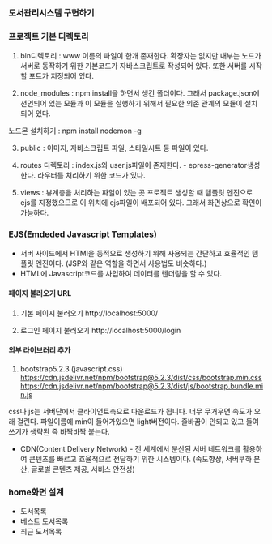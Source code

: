 ### 도서관리시스템 구현하기

### 프로젝트 기본 디렉토리
1. bin디렉토리 : www 이름의 파일이 한개 존재한다.
확장자는 없지만 내부는 노드가 서버로 동작하기 위한 기본코드가 자바스크립트로 작성되어 있다.
또한 서버를 시작할 포트가 지정되어 있다.

2. node_modules : npm install을 하면서 생긴 폴더이다.
그래서 package.json에 선언되어 있는 모듈과 이 모듈을  실행하기 위해서 필요한
의존 관계의 모듈이 설치되어 있다.

노드몬 설치하기 : npm install nodemon -g

3. public : 이미지, 자바스크립트 파일, 스타일시트 등 파일이 있다.

4. routes 디렉토리 : index.js와 user.js파일이 존재한다. - epress-generator생성한다.
라우터를 처리하기 위한 코드가 있다.

5. views : 뷰계층을 처리하는 파일이 있는 곳
프로젝트 생성할 때 템플릿 엔진으로 ejs를 지정했으므로 이 위치에 ejs파일이 배포되어 있다. 그래서 화면상으로 확인이 가능하다.

### EJS(Emdeded Javascript Templates)
- 서버 사이드에서 HTMl을 동적으로 생성하기 위해 사용되는 간단하고 효율적인 템플릿 엔진이다.
(JSP와 같은 역할을 하면서  사용법도 비슷하다.)
- HTML에 Javascript코드를 사입하여 데이터를 렌더링을 할 수 있다.

#### 페이지 불러오기 URL
1. 기본 페이지 불러오기 
http://localhost:5000/

2. 로그인 페이지 불러오기
http://localhost:5000/login

#### 외부 라이브러리 추가
1. bootstrap5.2.3 (javascript.css)
https://cdn.jsdelivr.net/npm/bootstrap@5.2.3/dist/css/bootstrap.min.css
https://cdn.jsdelivr.net/npm/bootstrap@5.2.3/dist/js/bootstrap.bundle.min.js

css나 js는 서버단에서 클라이언트측으로 다운로드가 됩니다.
너무 무거우면 속도가 오래 걸린다.
파일이름에 min이 들어가있으면 light버전이다.
줄바꿈이 안되고 있고 들여쓰기가 생략된 즉 바짝바짝 붙는다.
- CDN(Content Delivery Network) - 전 세계에서 분산된 서버 네트워크를 활용하여 콘텐츠를 빠르고 효율적으로
전달하기 위한 시스템이다.
(속도향상, 서버부하 분산, 글로벌 콘텐츠 제공, 서비스 안전성)

### home화면 설계
- 도서목록
- 베스트 도서목록
- 최근 도서목록